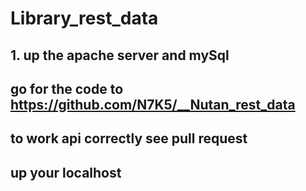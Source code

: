 # Library_rest_data

## 1. up the apache server and mySql 

## go for the code to https://github.com/N7K5/__Nutan_rest_data

## to work api correctly see pull request 

## up your localhost
